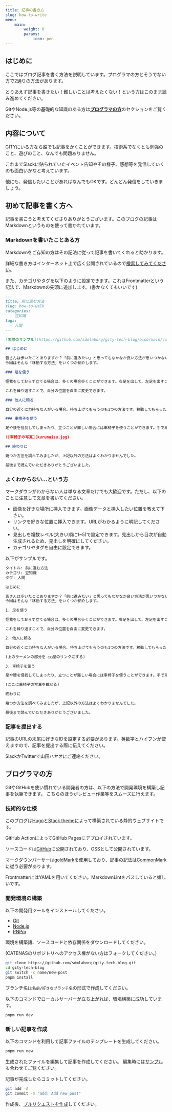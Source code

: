 ```yaml
---
title: 記事の書き方
slug: how-to-write
menu:
    main: 
        weight: 0
        params:
            icon: pen
---
```


## はじめに

ここではブログ記事を書く方法を説明しています。プログラマの方とそうでない方で2通りの方法があります。

とりあえず記事を書きたい！難しいことは考えたくない！という方はこのまま読み進めてください。

GitやNode.js等の基礎的な知識のある方は[**プログラマの方**](/how-to-write/#プログラマの方)のセクションをご覧ください。

## 内容について

GITYにいる方なら誰でも記事をかくことができます。技術系でなくとも勉強のこと、遊びのこと、なんでも問題ありません。

これまでSlackに貼られていたイベント告知やその様子、感想等を発信していくのも面白いかなと考えています。

他にも、発信したいことがあればなんでもOKです。どんどん発信をしていきましょう。

## 初めて記事を書く方へ

記事を書こうと考えてくださりありがとうございます。このブログの記事はMarkdownというものを使って書かれています。

### Markdownを書いたことある方

Markdownをご存知の方はその記法に従って記事を書いてくれると助かります。

詳細な書き方はインターネット上で広く公開されているので[検索してみてください](https://www.google.com/search?q=markdown+%E8%A8%98%E6%B3%95)。

また、カテゴリやタグを以下のように設定できます。これはFrontmatterという記法で、Markdownの先頭に追加します。(書かなくてもいいです)

```markdown
---
title: 前に進む方法
slug: how-to-walk
categories:
  - 豆知識
tags:
  - 人間
---

[実際のサンプル](https://github.com/sdmlaborg/gity-tech-blog/blob/main/content/post/20250116/seedsn.md?plain=1)も合わせてご覧ください。

## はじめに

皆さんは歩いたことありますか？「前に進みたい」と思ってもなかなか良い方法が思いつかないこと、誰でもあると思います。
今回はそんな「移動する方法」をいくつか紹介します。

### 足を使う

怪我をしておらず立てる場合は、多くの場合歩くことができます。右足を出して、左足を出すことで自分の位置が少し移動します。

これを繰り返すことで、自分の位置を自由に変更できます。

### 他人に頼る

自分の近くに力持ちな人がいる場合、持ち上げてもらうのも1つの方法です。移動してもらったらお礼に[ラーメン](https://example.com/ramen)でも奢ってあげましょう。

### 車椅子を使う

足や腰を怪我してしまったり、立つことが難しい場合には車椅子を使うことができます。手で車輪を動かすことで、大きな段差以外は自由に移動できるようになります。

![車椅子の写真](kurumaisu.jpg)

## 終わりに

幾つか方法を調べてみましたが、上記以外の方法はよくわかりませんでした。

最後まで読んでいただきありがとうございました。

```

### よくわからない…という方

マークダウンがわからない人は単なる文章だけでも大歓迎です。ただし、以下のことに注意して文章を書いてください。

- 画像を好きな場所に挿入できます。画像データと挿入したい位置を教えて下さい。
- リンクを好きな位置に挿入できます。URLがわかるように明記してください。
- 見出しを複数レベル(大きい順に1~5)で設定できます。見出しから目次が自動生成されるため、見出しを明確にしてください。
- カテゴリやタグを自由に設定できます。

以下がサンプルです。

```txt
タイトル: 前に進む方法
カテゴリ: 豆知識
タグ: 人間

はじめに

皆さんは歩いたことありますか？「前に進みたい」と思ってもなかなか良い方法が思いつかないこと、誰でもあると思います。
今回はそんな「移動する方法」をいくつか紹介します。

1. 足を使う

怪我をしておらず立てる場合は、多くの場合歩くことができます。右足を出して、左足を出すことで自分の位置が少し移動します。

これを繰り返すことで、自分の位置を自由に変更できます。

2. 他人に頼る

自分の近くに力持ちな人がいる場合、持ち上げてもらうのも1つの方法です。移動してもらったらお礼にラーメンでも奢ってあげましょう。

(上のラーメンの部分を ◯◯屋のリンクにする)

3. 車椅子を使う

足や腰を怪我してしまったり、立つことが難しい場合には車椅子を使うことができます。手で車輪を動かすことで、大きな段差以外は自由に移動できるようになります。

(ここに車椅子の写真を載せる)

終わりに

幾つか方法を調べてみましたが、上記以外の方法はよくわかりませんでした。

最後まで読んでいただきありがとうございました。
```

### 記事を提出する

記事のURLの末尾に好きなIDを設定する必要があります。英数字とハイフンが使えますので、記事を提出する際に伝えてください。

SlackかTwitterで山田ハヤオにご連絡ください。

## プログラマの方

GitやGitHubを使い慣れている開発者の方は、以下の方法で開発環境を構築し記事を執筆できます。
こちらのほうがレビュー作業等をスムーズに行えます。

### 技術的な仕様

このブログは[Hugo](https://gohugo.io/)と[Stack theme](https://github.com/CaiJimmy/hugo-theme-stack)によって構築されている静的ウェブサイトです。

GitHub ActionによってGitHub Pagesにデプロイされています。

ソースコードは[GitHub](https://github.com/sdmlaborg/gity-tech-blog)に公開されており、OSSとして公開されています。

マークダウンパーサーは[goldMark](https://github.com/yuin/goldmark)を使用しており、記事の記法は[CommonMark](https://commonmark.org/help/)に従う必要があります。

FrontmatterにはYAMLを用いてください。MarkdownLintをパスしていると嬉しいです。

### 開発環境の構築

以下の開発用ツールをインストールしてください。

- [Git](https://git-scm.com/)
- [Node.js](https://nodejs.org/ja)
- [PNPm](https://pnpm.io/ja/)

環境を構築語、ソースコードと依存関係をダウンロードしてください。

(CATENASのリポジトリへのアクセス権がない方はフォークしてください。)

```bash
git clone https://github.com/sdmlaborg/gity-tech-blog.git
cd gity-tech-blog
git switch -c name/new-post
pnpm install
```

ブランチ名は`名前/好きなブランチ名`の形式で作成してください。

以下のコマンドでローカルサーバーが立ち上がれば、環境構築に成功しています。

```bash
pnpm run dev
```

### 新しい記事を作成

以下のコマンドを利用して記事ファイルのテンプレートを生成してください。

```bash
pnpm run new
```

生成されたファイルを編集して記事を作成してください。
編集時には[サンプル](https://github.com/sdmlaborg/gity-tech-blog/blob/main/content/post/20250116/seedsn.md?plain=1)も合わせてご覧ください。

記事が完成したらコミットしてください。

```bash
git add -A
git commit -m "add: Add new post"
```

作成後、[プルリクエストを作成](https://github.com/sdmlaborg/gity-tech-blog/pulls)してください。
